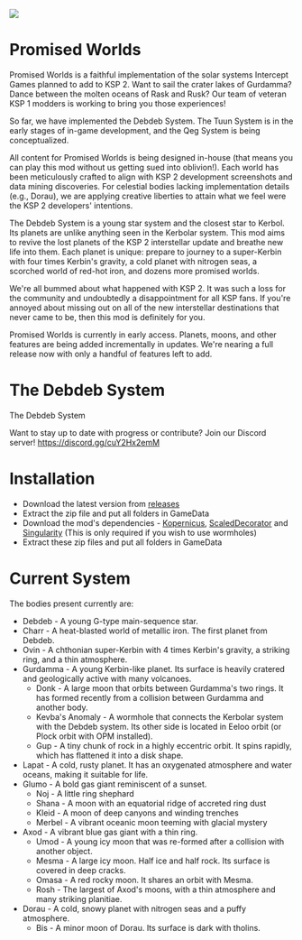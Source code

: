 ![](https://i.imgur.com/pngo3JN.png)
# Promised Worlds
Promised Worlds is a faithful implementation of the solar systems Intercept Games planned to add to KSP 2. Want to sail the crater lakes of Gurdamma? Dance between the molten oceans of Rask and Rusk? Our team of veteran KSP 1 modders is working to bring you those experiences!

So far, we have implemented the Debdeb System. The Tuun System is in the early stages of in-game development, and the Qeg System is being conceptualized.

All content for Promised Worlds is being designed in-house (that means you can play this mod without us getting sued into oblivion!). Each world has been meticulously crafted to align with KSP 2 development screenshots and data mining discoveries. For celestial bodies lacking implementation details (e.g., Dorau), we are applying creative liberties to attain what we feel were the KSP 2 developers' intentions.

The Debdeb System is a young star system and the closest star to Kerbol. Its planets are unlike anything seen in the Kerbolar system. This mod aims to revive the lost planets of the KSP 2 interstellar update and breathe new life into them. Each planet is unique: prepare to journey to a super-Kerbin with four times Kerbin's gravity, a cold planet with nitrogen seas, a scorched world of red-hot iron, and dozens more promised worlds.

We're all bummed about what happened with KSP 2. It was such a loss for the community and undoubtedly a disappointment for all KSP fans. If you're annoyed about missing out on all of the new interstellar destinations that never came to be, then this mod is definitely for you.

Promised Worlds is currently in early access. Planets, moons, and other features are being added incrementally in updates. We're nearing a full release now with only a handful of features left to add.

# The Debdeb System
The Debdeb System

Want to stay up to date with progress or contribute? Join our Discord server! https://discord.gg/cuY2Hx2emM

# Installation
- Download the latest version from [releases](https://github.com/Constructalor/DebdebSystem/releases)
- Extract the zip file and put all folders in GameData
- Download the mod's dependencies - [Kopernicus](https://github.com/kopernicus/kopernicus/releases), [ScaledDecorator](https://github.com/Sushutt/ScaledDecorator/releases) and [Singularity](https://forum.kerbalspaceprogram.com/topic/193709-wip18x-112x-singularity-black-hole-shaders/) (This is only required if you wish to use wormholes)
- Extract these zip files and put all folders in GameData

# Current System
The bodies present currently are:
- Debdeb - A young G-type main-sequence star.
- Charr - A heat-blasted world of metallic iron. The first planet from Debdeb.
- Ovin - A chthonian super-Kerbin with 4 times Kerbin's gravity, a striking ring, and a thin atmosphere.
- Gurdamma - A young Kerbin-like planet. Its surface is heavily cratered and geologically active with many volcanoes.
  - Donk - A large moon that orbits between Gurdamma's two rings. It has formed recently from a collision between Gurdamma and another body.
  - Kevba's Anomaly - A wormhole that connects the Kerbolar system with the Debdeb system. Its other side is located in Eeloo orbit (or Plock orbit with OPM installed).
  - Gup - A tiny chunk of rock in a highly eccentric orbit. It spins rapidly, which has flattened it into a disk shape.
- Lapat - A cold, rusty planet. It has an oxygenated atmosphere and water oceans, making it suitable for life.
- Glumo - A bold gas giant reminiscent of a sunset.
  - Noj - A little ring shephard
  - Shana - A moon with an equatorial ridge of accreted ring dust
  - Kleid - A moon of deep canyons and winding trenches
  - Merbel - A vibrant oceanic moon teeming with glacial mystery
- Axod - A vibrant blue gas giant with a thin ring.
  - Umod - A young icy moon that was re-formed after a collision with another object.
  - Mesma - A large icy moon. Half ice and half rock. Its surface is covered in deep cracks.
  - Omasa - A red rocky moon. It shares an orbit with Mesma.
  - Rosh - The largest of Axod's moons, with a thin atmosphere and many striking planitiae.
- Dorau - A cold, snowy planet with nitrogen seas and a puffy atmosphere.
  - Bis - A minor moon of Dorau. Its surface is dark with tholins.

